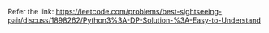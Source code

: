 ​Refer the link: https://leetcode.com/problems/best-sightseeing-pair/discuss/1898262/Python3%3A-DP-Solution-%3A-Easy-to-Understand
